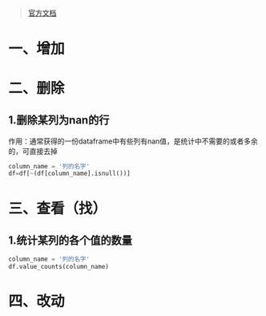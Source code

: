 ## 
> [官方文档](https://pandas.pydata.org/docs/)

# 一、增加

# 二、删除

## 1.删除某列为nan的行

作用：通常获得的一份dataframe中有些列有nan值，是统计中不需要的或者多余的，可直接去掉

```python
column_name = '列的名字'
df=df[~(df[column_name].isnull())] 
```

# 三、查看（找）

## 1.统计某列的各个值的数量

```python
column_name = '列的名字'
df.value_counts(column_name)
```



# 四、改动


